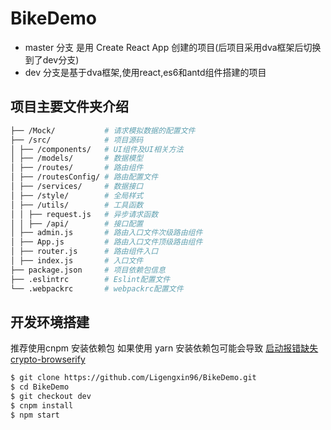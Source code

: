 # BikeDemo
- master 分支 是用 Create React App 创建的项目(后项目采用dva框架后切换到了dev分支)
- dev 分支是基于dva框架,使用react,es6和antd组件搭建的项目

## 项目主要文件夹介绍

```bash
├── /Mock/           # 请求模拟数据的配置文件
├── /src/            # 项目源码
│ ├── /components/   # UI组件及UI相关方法
│ ├── /models/       # 数据模型
│ ├── /routes/       # 路由组件
│ ├── /routesConfig/ # 路由配置文件
│ ├── /services/     # 数据接口
│ ├── /style/        # 全局样式
│ ├── /utils/        # 工具函数
│ │ ├── request.js   # 异步请求函数
│ │ ├── /api/        # 接口配置
│ ├── admin.js       # 路由入口文件次级路由组件
│ ├── App.js         # 路由入口文件顶级路由组件
│ ├── router.js      # 路由组件入口
│ ├── index.js       # 入口文件
├── package.json     # 项目依赖包信息
├── .eslintrc        # Eslint配置文件
└── .webpackrc       # webpackrc配置文件
```

## 开发环境搭建

推荐使用cnpm 安装依赖包
如果使用 yarn 安装依赖包可能会导致 [启动报错缺失crypto-browserify](https://github.com/Ligengxin96/BikeDemo/issues/1)

```bash
$ git clone https://github.com/Ligengxin96/BikeDemo.git
$ cd BikeDemo
$ git checkout dev
$ cnpm install      
$ npm start
```
